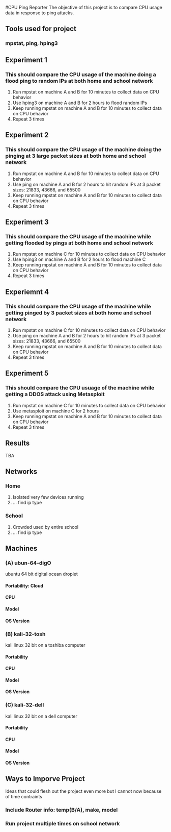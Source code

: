 #CPU Ping Reporter
The objective of this project is to compare CPU usage data in response to ping attacks.

## Tools used for project
### mpstat, ping, hping3

## Experiment 1 
### This should compare the CPU usage of the machine doing a flood ping to random IPs at both home and school network
1. Run mpstat on machine A and B for 10 minutes to collect data on CPU behavior
2. Use hping3 on machine A and B for 2 hours to flood random IPs
3. Keep running mpstat on machine A and B for 10 minutes to collect data on CPU behavior
4. Repeat 3 times

## Experiment 2
### This should compare the CPU usage of the machine doing the pinging at 3 large packet sizes at both home and school network
1. Run mpstat on machine A and B for 10 minutes to collect data on CPU behavior
2. Use ping on machine A and B for 2 hours to hit random IPs at 3 packet sizes: 21833, 43666, and 65500
3. Keep running mpstat on machine A and B for 10 minutes to collect data on CPU behavior
4. Repeat 3 times

## Experiment 3
### This should compare the CPU usage of the machine while getting flooded by pings at both home and school network
1. Run mpstat on machine C for 10 minutes to collect data on CPU behavior
2. Use hping3 on machine A and B for 2 hours to flood machine C
3. Keep running mpstat on machine A and B for 10 minutes to collect data on CPU behavior
4. Repeat 3 times

## Experiemnt 4
### This should compare the CPU usage of the machine while getting pinged by 3 packet sizes at both home and school network
1. Run mpstat on machine C for 10 minutes to collect data on CPU behavior
2. Use ping on machine A and B for 2 hours to hit random IPs at 3 packet sizes: 21833, 43666, and 65500
3. Keep running mpstat on machine A and B for 10 minutes to collect data on CPU behavior
4. Repeat 3 times

## Experiment 5
### This should compare the CPU usuage of the machine while getting a DDOS attack using Metasploit
1. Run mpstat on machine C for 10 minutes to collect data on CPU behavior
2. Use metasploit on machine C for 2 hours
3. Keep running mpstat on machine A and B for 10 minutes to collect data on CPU behavior
4. Repeat 3 times

## Results
TBA

## Networks
### Home
1. Isolated very few devices running
2. ... find ip type

### School
1. Crowded used by entire school
2. ... find ip type

## Machines
### (A) ubun-64-digO
ubuntu 64 bit digital ocean droplet
#### Portability: Cloud
#### CPU
#### Model
#### OS Version

### (B) kali-32-tosh
kali linux 32 bit on a toshiba computer
#### Portability
#### CPU
#### Model
#### OS Version

### (C) kali-32-dell
kali linux 32 bit on a dell computer
#### Portability
#### CPU
#### Model
#### OS Version

## Ways to Imporve Project
Ideas that could flesh out the project even more but I cannot now because of time contraints
### Include Router info: temp(B/A), make, model
### Run project multiple times on school network
